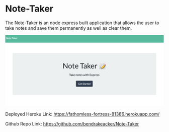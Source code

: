 # Note-Taker

The Note-Taker is an node express built application that allows the user to take notes and save them permanently as well as clear them.

![](./public/assets/images/notetaker.png)

Deployed Heroku Link: https://fathomless-fortress-81386.herokuapp.com/

Github Repo Link: https://github.com/bendrakeacker/Note-Taker